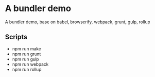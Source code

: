# A bundler demo

A bundler demo, base on babel, browserify, webpack, grunt, gulp, rollup

## Scripts

- npm run make
- npm run grunt
- npm run gulp
- npm run webpack
- npm run rollup